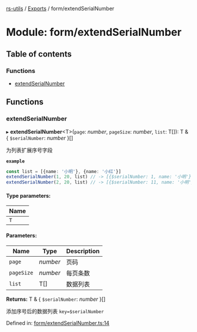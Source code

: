 [rs-utils](../README.md) / [Exports](../modules.md) / form/extendSerialNumber

# Module: form/extendSerialNumber

## Table of contents

### Functions

- [extendSerialNumber](form_extendserialnumber.md#extendserialnumber)

## Functions

### extendSerialNumber

▸ **extendSerialNumber**<T\>(`page`: *number*, `pageSize`: *number*, `list`: T[]): T & { `$serialNumber`: *number*  }[]

为列表扩展序号字段

**`example`** 
```ts
const list = [{name: '小明'}, {name: '小红'}]
extendSerialNumber(1, 20, list) // -> [{$serialNumber: 1, name: '小明'}, {$serialNumber: 2, name: '小红'}]
extendSerialNumber(2, 20, list) // -> [{$serialNumber: 11, name: '小明'}, {$serialNumber: 12, name: '小红'}]
```

#### Type parameters:

Name |
------ |
`T` |

#### Parameters:

Name | Type | Description |
------ | ------ | ------ |
`page` | *number* | 页码   |
`pageSize` | *number* | 每页条数   |
`list` | T[] | 数据列表   |

**Returns:** T & { `$serialNumber`: *number*  }[]

添加序号后的数据列表 `key=$serialNumber`

Defined in: [form/extendSerialNumber.ts:14](https://github.com/HanZhaorz/rs-utils/blob/b14f015/src/form/extendSerialNumber.ts#L14)
